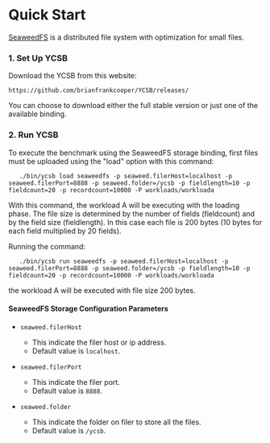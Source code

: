 <!--
Copyright (c) 2020 YCSB contributors. All rights reserved.

Licensed under the Apache License, Version 2.0 (the "License"); you
may not use this file except in compliance with the License. You
may obtain a copy of the License at

http://www.apache.org/licenses/LICENSE-2.0

Unless required by applicable law or agreed to in writing, software
distributed under the License is distributed on an "AS IS" BASIS,
WITHOUT WARRANTIES OR CONDITIONS OF ANY KIND, either express or
implied. See the License for the specific language governing
permissions and limitations under the License. See accompanying
LICENSE file.
-->
Quick Start
===============
[SeaweedFS](https://github.com/chrislusf/seaweedfs) is a distributed file system with optimization for small files.

### 1. Set Up YCSB

Download the YCSB from this website:

    https://github.com/brianfrankcooper/YCSB/releases/

You can choose to download either the full stable version or just one of the available binding.

### 2. Run YCSB

To execute the benchmark using the SeaweedFS storage binding, first files must be uploaded using the "load" option with 
this command:

       ./bin/ycsb load seaweedfs -p seaweed.filerHost=localhost -p seaweed.filerPort=8888 -p seaweed.folder=/ycsb -p fieldlength=10 -p fieldcount=20 -p recordcount=10000 -P workloads/workloada

With this command, the workload A will be executing with the loading phase. The file size is determined by the number 
of fields (fieldcount) and by the field size (fieldlength). In this case each file is 200 bytes (10 bytes for each 
field multiplied by 20 fields).

Running the command:

       ./bin/ycsb run seaweedfs -p seaweed.filerHost=localhost -p seaweed.filerPort=8888 -p seaweed.folder=/ycsb -p fieldlength=10 -p fieldcount=20 -p recordcount=10000 -P workloads/workloada

the workload A will be executed with file size 200 bytes. 

#### SeaweedFS Storage Configuration Parameters

- `seaweed.filerHost`
  - This indicate the filer host or ip address.
  - Default value is `localhost`.

- `seaweed.filerPort`
  - This indicate the filer port.
  - Default value is `8888`.

- `seaweed.folder`
  - This indicate the folder on filer to store all the files.
  - Default value is `/ycsb`.
